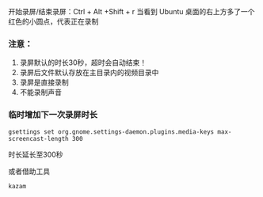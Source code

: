 开始录屏/结束录屏：Ctrl + Alt +Shift + r
当看到 Ubuntu 桌面的右上方多了一个红色的小圆点，代表正在录制

### 注意：

1. 录屏默认的时长30秒，超时会自动结束！
2. 录屏后文件默认存放在主目录内的视频目录中
3. 录屏是直接录制
4. 不能录制声音

### 临时增加下一次录屏时长

```
gsettings set org.gnome.settings-daemon.plugins.media-keys max-screencast-length 300
```

时长延长至300秒

或者借助工具
```
kazam
```